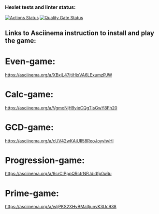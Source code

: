 ### Hexlet tests and linter status:
[![Actions Status](https://github.com/AlexStukovnikov/frontend-project-44/actions/workflows/hexlet-check.yml/badge.svg)](https://github.com/AlexStukovnikov/frontend-project-44/actions)
[![Quality Gate Status](https://sonarcloud.io/api/project_badges/measure?project=AlexStukovnikov_frontend-project-44&metric=alert_status)](https://sonarcloud.io/summary/new_code?id=AlexStukovnikov_frontend-project-44)

## Links to Asciinema instruction to install and play the game:

# Even-game:
https://asciinema.org/a/XBxjL47jtiHjxVA6LExumzPJW

# Calc-game:
https://asciinema.org/a/VgmoNjH9yieCQgTisGwY8Fh20

# GCD-game:
https://asciinema.org/a/cUV42wKAiUIl58ReoJoyvhvHl

# Progression-game:
https://asciinema.org/a/9crCIPppQRctrNPJdidfp0u6u

# Prime-game:
https://asciinema.org/a/wljPKS2XHvBMa3junvK3Uc938